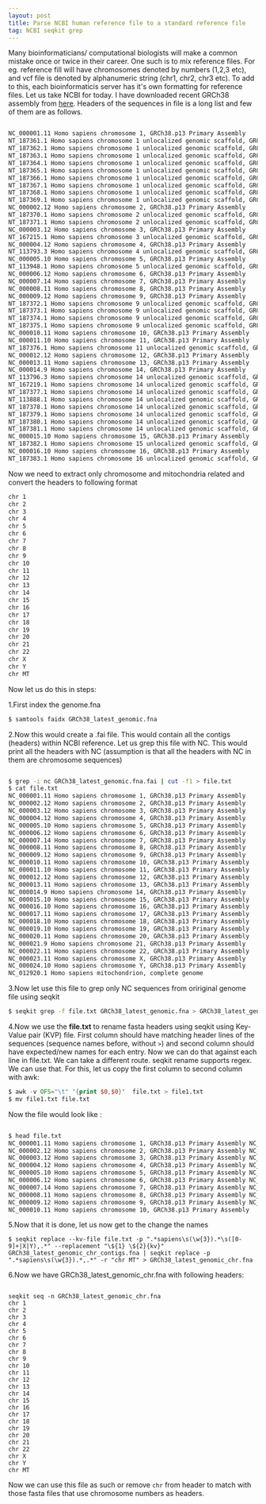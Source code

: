 ```yaml
---
layout: post
title: Parse NCBI human reference file to a standard reference file
tag: NCBI seqkit grep
---
```


Many bioinformaticians/ computational biologists will make a common mistake once or twice in their career. One such is to mix reference files. For eg. reference fill will have chromosomes denoted by numbers (1,2,3 etc), and vcf file is denoted by alphanumeric string (chr1, chr2, chr3 etc). To add to this, each bioinformaticis server has it's own formatting for reference files. Let us take NCBI for today. I have downloaded recent GRCh38 assembly from [here](https://ftp.ncbi.nlm.nih.gov/refseq/H_sapiens/annotation/GRCh38_latest/refseq_identifiers/). Headers of the sequences in file is  a long list and few of them are as follows.

```bash

NC_000001.11 Homo sapiens chromosome 1, GRCh38.p13 Primary Assembly
NT_187361.1 Homo sapiens chromosome 1 unlocalized genomic scaffold, GRCh38.p13 Primary Assembly HSCHR1_CTG1_UNLOCALIZED
NT_187362.1 Homo sapiens chromosome 1 unlocalized genomic scaffold, GRCh38.p13 Primary Assembly HSCHR1_CTG2_UNLOCALIZED
NT_187363.1 Homo sapiens chromosome 1 unlocalized genomic scaffold, GRCh38.p13 Primary Assembly HSCHR1_CTG3_UNLOCALIZED
NT_187364.1 Homo sapiens chromosome 1 unlocalized genomic scaffold, GRCh38.p13 Primary Assembly HSCHR1_CTG4_UNLOCALIZED
NT_187365.1 Homo sapiens chromosome 1 unlocalized genomic scaffold, GRCh38.p13 Primary Assembly HSCHR1_CTG5_UNLOCALIZED
NT_187366.1 Homo sapiens chromosome 1 unlocalized genomic scaffold, GRCh38.p13 Primary Assembly HSCHR1_CTG6_UNLOCALIZED
NT_187367.1 Homo sapiens chromosome 1 unlocalized genomic scaffold, GRCh38.p13 Primary Assembly HSCHR1_CTG7_UNLOCALIZED
NT_187368.1 Homo sapiens chromosome 1 unlocalized genomic scaffold, GRCh38.p13 Primary Assembly HSCHR1_CTG8_UNLOCALIZED
NT_187369.1 Homo sapiens chromosome 1 unlocalized genomic scaffold, GRCh38.p13 Primary Assembly HSCHR1_CTG9_UNLOCALIZED
NC_000002.12 Homo sapiens chromosome 2, GRCh38.p13 Primary Assembly
NT_187370.1 Homo sapiens chromosome 2 unlocalized genomic scaffold, GRCh38.p13 Primary Assembly HSCHR2_RANDOM_CTG1
NT_187371.1 Homo sapiens chromosome 2 unlocalized genomic scaffold, GRCh38.p13 Primary Assembly HSCHR2_RANDOM_CTG2
NC_000003.12 Homo sapiens chromosome 3, GRCh38.p13 Primary Assembly
NT_167215.1 Homo sapiens chromosome 3 unlocalized genomic scaffold, GRCh38.p13 Primary Assembly HSCHR3UN_CTG2
NC_000004.12 Homo sapiens chromosome 4, GRCh38.p13 Primary Assembly
NT_113793.3 Homo sapiens chromosome 4 unlocalized genomic scaffold, GRCh38.p13 Primary Assembly HSCHR4_RANDOM_CTG4
NC_000005.10 Homo sapiens chromosome 5, GRCh38.p13 Primary Assembly
NT_113948.1 Homo sapiens chromosome 5 unlocalized genomic scaffold, GRCh38.p13 Primary Assembly HSCHR5_RANDOM_CTG1
NC_000006.12 Homo sapiens chromosome 6, GRCh38.p13 Primary Assembly
NC_000007.14 Homo sapiens chromosome 7, GRCh38.p13 Primary Assembly
NC_000008.11 Homo sapiens chromosome 8, GRCh38.p13 Primary Assembly
NC_000009.12 Homo sapiens chromosome 9, GRCh38.p13 Primary Assembly
NT_187372.1 Homo sapiens chromosome 9 unlocalized genomic scaffold, GRCh38.p13 Primary Assembly HSCHR9_UNLOCALIZED_CTG1
NT_187373.1 Homo sapiens chromosome 9 unlocalized genomic scaffold, GRCh38.p13 Primary Assembly HSCHR9_UNLOCALIZED_CTG2
NT_187374.1 Homo sapiens chromosome 9 unlocalized genomic scaffold, GRCh38.p13 Primary Assembly HSCHR9_UNLOCALIZED_CTG3
NT_187375.1 Homo sapiens chromosome 9 unlocalized genomic scaffold, GRCh38.p13 Primary Assembly HSCHR9_UNLOCALIZED_CTG4
NC_000010.11 Homo sapiens chromosome 10, GRCh38.p13 Primary Assembly
NC_000011.10 Homo sapiens chromosome 11, GRCh38.p13 Primary Assembly
NT_187376.1 Homo sapiens chromosome 11 unlocalized genomic scaffold, GRCh38.p13 Primary Assembly HSCHR11_CTG1_UNLOCALIZED
NC_000012.12 Homo sapiens chromosome 12, GRCh38.p13 Primary Assembly
NC_000013.11 Homo sapiens chromosome 13, GRCh38.p13 Primary Assembly
NC_000014.9 Homo sapiens chromosome 14, GRCh38.p13 Primary Assembly
NT_113796.3 Homo sapiens chromosome 14 unlocalized genomic scaffold, GRCh38.p13 Primary Assembly HSCHR14_CTG1_UNLOCALIZED
NT_167219.1 Homo sapiens chromosome 14 unlocalized genomic scaffold, GRCh38.p13 Primary Assembly HSCHR14_CTG2_UNLOCALIZED
NT_187377.1 Homo sapiens chromosome 14 unlocalized genomic scaffold, GRCh38.p13 Primary Assembly HSCHR14_CTG3_UNLOCALIZED
NT_113888.1 Homo sapiens chromosome 14 unlocalized genomic scaffold, GRCh38.p13 Primary Assembly HSCHR14_CTG4_UNLOCALIZED
NT_187378.1 Homo sapiens chromosome 14 unlocalized genomic scaffold, GRCh38.p13 Primary Assembly HSCHR14_CTG5_UNLOCALIZED
NT_187379.1 Homo sapiens chromosome 14 unlocalized genomic scaffold, GRCh38.p13 Primary Assembly HSCHR14_CTG6_UNLOCALIZED
NT_187380.1 Homo sapiens chromosome 14 unlocalized genomic scaffold, GRCh38.p13 Primary Assembly HSCHR14_CTG7_UNLOCALIZED
NT_187381.1 Homo sapiens chromosome 14 unlocalized genomic scaffold, GRCh38.p13 Primary Assembly HSCHR14_CTG8_UNLOCALIZED
NC_000015.10 Homo sapiens chromosome 15, GRCh38.p13 Primary Assembly
NT_187382.1 Homo sapiens chromosome 15 unlocalized genomic scaffold, GRCh38.p13 Primary Assembly HSCHR15_RANDOM_CTG1
NC_000016.10 Homo sapiens chromosome 16, GRCh38.p13 Primary Assembly
NT_187383.1 Homo sapiens chromosome 16 unlocalized genomic scaffold, GRCh38.p13 Primary Assembly HSCHR16_RANDOM_CTG1

``` 

Now we need to extract only chromosome and mitochondria related and convert the headers to following format

```bash
chr 1
chr 2
chr 3
chr 4
chr 5
chr 6
chr 7
chr 8
chr 9
chr 10
chr 11
chr 12
chr 13
chr 14
chr 15
chr 16
chr 17
chr 18
chr 19
chr 20
chr 21
chr 22
chr X
chr Y
chr MT
```

Now let us do this in steps:

1.First index the genome.fna

```bash
$ samtools faidx GRCh38_latest_genomic.fna 
```

2.Now this would create a .fai file. This would contain all the contigs (headers) within NCBI reference. Let us grep this file with NC. This would print all the headers with NC (assumption is that all the headers with NC in them are chromosome sequences)

```bash

$ grep -i nc GRCh38_latest_genomic.fna.fai | cut -f1 > file.txt
$ cat file.txt 
NC_000001.11 Homo sapiens chromosome 1, GRCh38.p13 Primary Assembly
NC_000002.12 Homo sapiens chromosome 2, GRCh38.p13 Primary Assembly
NC_000003.12 Homo sapiens chromosome 3, GRCh38.p13 Primary Assembly
NC_000004.12 Homo sapiens chromosome 4, GRCh38.p13 Primary Assembly
NC_000005.10 Homo sapiens chromosome 5, GRCh38.p13 Primary Assembly
NC_000006.12 Homo sapiens chromosome 6, GRCh38.p13 Primary Assembly
NC_000007.14 Homo sapiens chromosome 7, GRCh38.p13 Primary Assembly
NC_000008.11 Homo sapiens chromosome 8, GRCh38.p13 Primary Assembly
NC_000009.12 Homo sapiens chromosome 9, GRCh38.p13 Primary Assembly
NC_000010.11 Homo sapiens chromosome 10, GRCh38.p13 Primary Assembly
NC_000011.10 Homo sapiens chromosome 11, GRCh38.p13 Primary Assembly
NC_000012.12 Homo sapiens chromosome 12, GRCh38.p13 Primary Assembly
NC_000013.11 Homo sapiens chromosome 13, GRCh38.p13 Primary Assembly
NC_000014.9 Homo sapiens chromosome 14, GRCh38.p13 Primary Assembly
NC_000015.10 Homo sapiens chromosome 15, GRCh38.p13 Primary Assembly
NC_000016.10 Homo sapiens chromosome 16, GRCh38.p13 Primary Assembly
NC_000017.11 Homo sapiens chromosome 17, GRCh38.p13 Primary Assembly
NC_000018.10 Homo sapiens chromosome 18, GRCh38.p13 Primary Assembly
NC_000019.10 Homo sapiens chromosome 19, GRCh38.p13 Primary Assembly
NC_000020.11 Homo sapiens chromosome 20, GRCh38.p13 Primary Assembly
NC_000021.9 Homo sapiens chromosome 21, GRCh38.p13 Primary Assembly
NC_000022.11 Homo sapiens chromosome 22, GRCh38.p13 Primary Assembly
NC_000023.11 Homo sapiens chromosome X, GRCh38.p13 Primary Assembly
NC_000024.10 Homo sapiens chromosome Y, GRCh38.p13 Primary Assembly
NC_012920.1 Homo sapiens mitochondrion, complete genome

```

3.Now let use this file to grep only NC sequences from oririginal genome file using seqkit

```bash
$ seqkit grep -f file.txt GRCh38_latest_genomic.fna > GRCh38_latest_genomic_chr_contigs.fna

```

4.Now we use the **file.txt** to rename fasta headers using seqkit using Key-Value pair (KVP) file. First column should have matching header lines of the sequences (sequence names before, without `>`) and second column should have expected/new names for each entry. Now we can do that against each line in file.txt. We can take a different route. seqkit rename supports regex. We can use that. For this, let us copy the first column to second column with awk:

```awk
$ awk -v OFS="\t" '{print $0,$0}'  file.txt > file1.txt
$ mv file1.txt file.txt

```
Now the file would look like :

```bash

$ head file.txt 
NC_000001.11 Homo sapiens chromosome 1, GRCh38.p13 Primary Assembly	NC_000001.11 Homo sapiens chromosome 1, GRCh38.p13 Primary Assembly
NC_000002.12 Homo sapiens chromosome 2, GRCh38.p13 Primary Assembly	NC_000002.12 Homo sapiens chromosome 2, GRCh38.p13 Primary Assembly
NC_000003.12 Homo sapiens chromosome 3, GRCh38.p13 Primary Assembly	NC_000003.12 Homo sapiens chromosome 3, GRCh38.p13 Primary Assembly
NC_000004.12 Homo sapiens chromosome 4, GRCh38.p13 Primary Assembly	NC_000004.12 Homo sapiens chromosome 4, GRCh38.p13 Primary Assembly
NC_000005.10 Homo sapiens chromosome 5, GRCh38.p13 Primary Assembly	NC_000005.10 Homo sapiens chromosome 5, GRCh38.p13 Primary Assembly
NC_000006.12 Homo sapiens chromosome 6, GRCh38.p13 Primary Assembly	NC_000006.12 Homo sapiens chromosome 6, GRCh38.p13 Primary Assembly
NC_000007.14 Homo sapiens chromosome 7, GRCh38.p13 Primary Assembly	NC_000007.14 Homo sapiens chromosome 7, GRCh38.p13 Primary Assembly
NC_000008.11 Homo sapiens chromosome 8, GRCh38.p13 Primary Assembly	NC_000008.11 Homo sapiens chromosome 8, GRCh38.p13 Primary Assembly
NC_000009.12 Homo sapiens chromosome 9, GRCh38.p13 Primary Assembly	NC_000009.12 Homo sapiens chromosome 9, GRCh38.p13 Primary Assembly
NC_000010.11 Homo sapiens chromosome 10, GRCh38.p13 Primary Assembly	NC_000010.11 Homo sapiens chromosome 10, GRCh38.p13 Primary Assembly

```

5.Now that it is done, let us now get to the change the names

```code
$ seqkit replace --kv-file file.txt -p ".*sapiens\s(\w{3}).*\s([0-9]+|X|Y),.*" --replacement "\${1} \${2}{kv}"  GRCh38_latest_genomic_chr_contigs.fna | seqkit replace -p ".*sapiens\s(\w{3}).*,.*" -r "chr MT" > GRCh38_latest_genomic_chr.fna
```

6.Now we have GRCh38_latest_genomic_chr.fna with following headers:

```code

seqkit seq -n GRCh38_latest_genomic_chr.fna 
chr 1
chr 2
chr 3
chr 4
chr 5
chr 6
chr 7
chr 8
chr 9
chr 10
chr 11
chr 12
chr 13
chr 14
chr 15
chr 16
chr 17
chr 18
chr 19
chr 20
chr 21
chr 22
chr X
chr Y
chr MT
```

Now we can use this file as such or remove `chr` from header to match with those fasta files that use chromosome numbers as headers.



